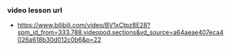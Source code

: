 ### video lesson url
 - https://www.bilibili.com/video/BV1xCtpz8E28?spm_id_from=333.788.videopod.sections&vd_source=a64aeae407eca4026a618b30d012c0b6&p=22
